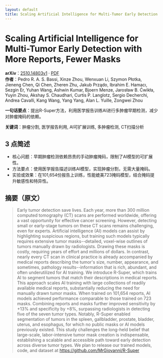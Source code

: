 ```yaml
---
layout: default
title: Scaling Artificial Intelligence for Multi-Tumor Early Detection with More Reports, Fewer Masks
---
```


# Scaling Artificial Intelligence for Multi-Tumor Early Detection with More Reports, Fewer Masks
**arXiv**：[2510.14803v1](https://arxiv.org/abs/2510.14803) · [PDF](https://arxiv.org/pdf/2510.14803.pdf)  
**作者**：Pedro R. A. S. Bassi, Xinze Zhou, Wenxuan Li, Szymon Płotka, Jieneng Chen, Qi Chen, Zheren Zhu, Jakub Prządo, Ibrahim E. Hamacı, Sezgin Er, Yuhan Wang, Ashwin Kumar, Bjoern Menze, Jarosław B. Ćwikła, Yuyin Zhou, Akshay S. Chaudhari, Curtis P. Langlotz, Sergio Decherchi, Andrea Cavalli, Kang Wang, Yang Yang, Alan L. Yuille, Zongwei Zhou  

**一句话要点**：提出R-Super方法，利用医学报告训练AI进行多肿瘤早期检测，减少对肿瘤掩码的依赖。

**关键词**：肿瘤分割, 医学报告利用, AI可扩展训练, 多肿瘤检测, CT扫描分析

## 3 点简述
- 核心问题：早期肿瘤检测依赖昂贵的手动肿瘤掩码，限制了AI模型的可扩展性。
- 方法要点：使用医学报告描述训练AI模型，实现肿瘤分割，无需大量掩码。
- 实验或效果：在101,654份报告上训练，性能媲美723掩码模型，结合掩码提升敏感性和特异性。

## 摘要（原文）

> Early tumor detection save lives. Each year, more than 300 million computed
> tomography (CT) scans are performed worldwide, offering a vast opportunity for
> effective cancer screening. However, detecting small or early-stage tumors on
> these CT scans remains challenging, even for experts. Artificial intelligence
> (AI) models can assist by highlighting suspicious regions, but training such
> models typically requires extensive tumor masks--detailed, voxel-wise outlines
> of tumors manually drawn by radiologists. Drawing these masks is costly,
> requiring years of effort and millions of dollars. In contrast, nearly every CT
> scan in clinical practice is already accompanied by medical reports describing
> the tumor's size, number, appearance, and sometimes, pathology
> results--information that is rich, abundant, and often underutilized for AI
> training. We introduce R-Super, which trains AI to segment tumors that match
> their descriptions in medical reports. This approach scales AI training with
> large collections of readily available medical reports, substantially reducing
> the need for manually drawn tumor masks. When trained on 101,654 reports, AI
> models achieved performance comparable to those trained on 723 masks. Combining
> reports and masks further improved sensitivity by +13% and specificity by +8%,
> surpassing radiologists in detecting five of the seven tumor types. Notably,
> R-Super enabled segmentation of tumors in the spleen, gallbladder, prostate,
> bladder, uterus, and esophagus, for which no public masks or AI models
> previously existed. This study challenges the long-held belief that
> large-scale, labor-intensive tumor mask creation is indispensable, establishing
> a scalable and accessible path toward early detection across diverse tumor
> types.
>   We plan to release our trained models, code, and dataset at
> https://github.com/MrGiovanni/R-Super

